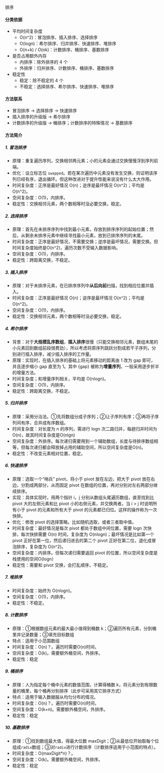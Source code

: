 排序

#### 分类依据

- 平均时间复杂度
  - O(n^2)：冒泡排序、插入排序、选择排序
  - O(logn)：希尔排序、归并排序、快速排序、堆排序
  - O(n+k) / O(nk)：计数排序、桶排序、基数排序
- 是否占用额外内存
  - 内排序：除外排序的 4 个
  - 外排序：归并排序、计数排序、桶排序、基数排序
- 稳定性
  - 稳定：除不稳定的 4 个
  - 不稳定：选择排序、希尔排序、快速排序、堆排序

#### 方法联系

- 冒泡排序 -> 选择排序 -> 快速排序
- 插入排序的升级版 -> 希尔排序
- 计数排序的升级版 -> 桶排序；计数排序的特殊情况 -> 基数排序

#### 方法简介

##### 1. 冒泡排序

- 原理：重复遍历序列，交换相邻两元素；小的元素会通过交换慢慢浮到序列前端。
- 优化：设立标志位 `swapped`。若在某次遍历中元素没有发生交换，则证明该序列已经有序，退出循环。但这种改进对于提升性能来说没有什么太大作用。
- 时间复杂度：正序是最好情况 O(n)；逆序是最坏情况 O(n^2)；平均是 O(n^2)。
- 空间复杂度：O(1)，内排序。
- 稳定性：交换相邻元素，两个数相等时没必要交换，稳定。

##### 2. 选择排序

- 原理：首先在未排序序列中找到最小元素，存放到排序序列的起始位置；然后，从剩余未排序元素中继续寻找最小元素，放到已排序序列的末尾。
- 时间复杂度：正序是最好情况，不需要交换；逆序是最坏情况，需要交换。但时间复杂度始终是O(n^2)，遍历次数不受输入数据影响。
- 空间复杂度：O(1)，内排序。
- 稳定性：跨距离交换，不稳定。

##### 3. 插入排序

- 原理：对于未排序元素，在已排序序列中**从后向前**扫描，找到相应位置并插入。
- 时间复杂度：正序是最好情况 O(n)；逆序是最坏情况 O(n^2)；平均是 O(n^2)。
- 空间复杂度：O(1)，内排序。
- 稳定性：交换相邻元素，两个数相等时没必要交换，稳定。

##### 4. 希尔排序

- 背景：对于**大规模乱序数组**，**插入排序**很慢（只能交换相邻元素，数组末尾的小元素回到数组前段很费劲），所以考虑将原序列跳跃分割成若干子序列，分别进行插入排序，减少插入排序的工作量。
- 原理：实现时，在插入排序的基础上将元素移动的距离由 1 改为 gap 即可，并且逐步缩小 gap 直至为 1。其中 {gap} 被称为**增量序列**，一般采用逐步折半的增量方法。
- 时间复杂度；和增量序列相关，平均是 O(nlogn)。
- 空间复杂度：O(1)，内排序。
- 稳定性：跨距离交换，不稳定。

##### 5. 归并排序

- 原理：采用分治法。①先将数组分成子序列；②让子序列有序；③再将子序列间有序，合并成有序数组。
- 时间复杂度：对长度为 n 的序列，需进行 logn 次二路归并，每趟归并时间为O(n)，故其时间复杂度是O(nlgn)
- 空间复杂度：外排序。每次递归需要用到一个辅助数组，长度与待排序数组相等，但每次递归都会释放掉占用的辅助空间，所以空间复杂度是O(n)。
- 稳定性：不改变元素相对位置，稳定。

##### 6. 快速排序

- 原理：选取一个“哨兵” pivot，将小于 pivot 放在左边，把大于 pivot 放在右边，分割成两部分，从而固定 pivot 在数组的位置，再对分别对左右两部分继续排序。
- 实现：具体实现时，用两个指针 i，j 分别从数组头尾遍历数组，直至找到比 pivot 大的左侧元素和比 pivot 小的右侧元素，并交换两者。当 i > j 时说明所有小于 pivot 的元素和所有大于 pivot 的元素都已归位。这样的操作称为一次快排。
- 优化：修改 pivot 的选择策略。比如随机选取，或者三者取中值。
- 时间复杂度：最好情况是每次 pivot 都处于数组中间位置，需要 logn 次快排，每次快排需要 O(n) 时间，复杂度为 O(nlogn)；最坏情况是比如第一个 pivot 正好在第一位，然后递归进去的第二个 pivot 正好在第二位，退化成冒泡排序，复杂度为  O(n^2)。
- 空间复杂度：内排序。但每次递归需要返回 pivot 的位置，所以空间复杂度是栈使用的空间O(logn）
- 稳定性：需要和 pivot 交换，会打乱顺序，不稳定。

##### 7. 堆排序

- 时间复杂度：始终为 O(nlogn)。
- 空间复杂度：O(1)，内排序。
- 稳定性：不稳定。

##### 8. 计数排序

- 原理：①根据数组元素的最大最小值得到桶数 k；②遍历所有元素，分到桶里并记录数量；③填充目标数组
- 特点：适用于小范围数组
- 时间复杂度：O(n)？。遍历时需要O(n)时间，
- 空间复杂度：O(k)。需要额外桶空间，外排序。
- 稳定性：稳定

##### 9. 桶排序

- 原理：人为指定每个桶中元素的数值范围，计算得桶数 k，将元素分到有限数量的桶里，每个桶再分别排序（此步可采用其它排序方式）
- 特点：适用于输入数据服从均匀分布的情况。
- 时间复杂度：O(n)？。遍历时需要O(n)时间，
- 空间复杂度：O(k+n)。需要额外桶空间，外排序。
- 稳定性：稳定

##### 10. 基数排序

- 原理：①找到数组最大值，得最大位数 maxDigit；②从最低位开始取每个位组成`radix`数组；③对`radix`进行计数排序（计数排序适用于小范围的特点）。
- 时间复杂度：O(maxDigit*n)？。
- 空间复杂度：O(k)。需要额外桶空间，外排序。
- 稳定性：稳定





